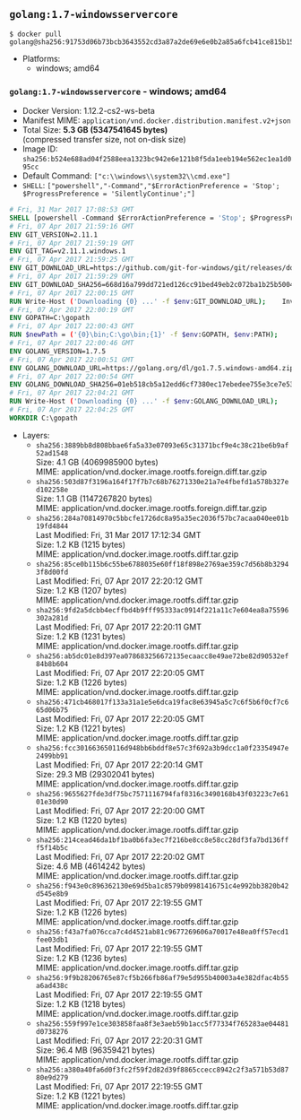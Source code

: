 ## `golang:1.7-windowsservercore`

```console
$ docker pull golang@sha256:91753d06b73bcb3643552cd3a87a2de69e6e0b2a85a6fcb41ce815b15ca0dbd0
```

-	Platforms:
	-	windows; amd64

### `golang:1.7-windowsservercore` - windows; amd64

-	Docker Version: 1.12.2-cs2-ws-beta
-	Manifest MIME: `application/vnd.docker.distribution.manifest.v2+json`
-	Total Size: **5.3 GB (5347541645 bytes)**  
	(compressed transfer size, not on-disk size)
-	Image ID: `sha256:b524e688ad04f2588eea1323bc942e6e121b8f5da1eeb194e562ec1ea1d095cc`
-	Default Command: `["c:\\windows\\system32\\cmd.exe"]`
-	`SHELL`: `["powershell","-Command","$ErrorActionPreference = 'Stop'; $ProgressPreference = 'SilentlyContinue';"]`

```dockerfile
# Fri, 31 Mar 2017 17:08:53 GMT
SHELL [powershell -Command $ErrorActionPreference = 'Stop'; $ProgressPreference = 'SilentlyContinue';]
# Fri, 07 Apr 2017 21:59:16 GMT
ENV GIT_VERSION=2.11.1
# Fri, 07 Apr 2017 21:59:19 GMT
ENV GIT_TAG=v2.11.1.windows.1
# Fri, 07 Apr 2017 21:59:25 GMT
ENV GIT_DOWNLOAD_URL=https://github.com/git-for-windows/git/releases/download/v2.11.1.windows.1/MinGit-2.11.1-64-bit.zip
# Fri, 07 Apr 2017 21:59:29 GMT
ENV GIT_DOWNLOAD_SHA256=668d16a799dd721ed126cc91bed49eb2c072ba1b25b50048280a4e2c5ed56e59
# Fri, 07 Apr 2017 22:00:15 GMT
RUN Write-Host ('Downloading {0} ...' -f $env:GIT_DOWNLOAD_URL); 	Invoke-WebRequest -Uri $env:GIT_DOWNLOAD_URL -OutFile 'git.zip'; 		Write-Host ('Verifying sha256 ({0}) ...' -f $env:GIT_DOWNLOAD_SHA256); 	if ((Get-FileHash git.zip -Algorithm sha256).Hash -ne $env:GIT_DOWNLOAD_SHA256) { 		Write-Host 'FAILED!'; 		exit 1; 	}; 		Write-Host 'Expanding ...'; 	Expand-Archive -Path git.zip -DestinationPath C:\git\.; 		Write-Host 'Removing ...'; 	Remove-Item git.zip -Force; 		Write-Host 'Updating PATH ...'; 	$env:PATH = 'C:\git\cmd;C:\git\mingw64\bin;C:\git\usr\bin;' + $env:PATH; 	[Environment]::SetEnvironmentVariable('PATH', $env:PATH, [EnvironmentVariableTarget]::Machine); 		Write-Host 'Verifying install ...'; 	Write-Host '  git --version'; git --version; 		Write-Host 'Complete.';
# Fri, 07 Apr 2017 22:00:19 GMT
ENV GOPATH=C:\gopath
# Fri, 07 Apr 2017 22:00:43 GMT
RUN $newPath = ('{0}\bin;C:\go\bin;{1}' -f $env:GOPATH, $env:PATH); 	Write-Host ('Updating PATH: {0}' -f $newPath); 	[Environment]::SetEnvironmentVariable('PATH', $newPath, [EnvironmentVariableTarget]::Machine);
# Fri, 07 Apr 2017 22:00:46 GMT
ENV GOLANG_VERSION=1.7.5
# Fri, 07 Apr 2017 22:00:51 GMT
ENV GOLANG_DOWNLOAD_URL=https://golang.org/dl/go1.7.5.windows-amd64.zip
# Fri, 07 Apr 2017 22:00:54 GMT
ENV GOLANG_DOWNLOAD_SHA256=01eb518cb5a12edd6cf7380ec17ebedee755e3ce7e5362febeebb9e70e45fcaa
# Fri, 07 Apr 2017 22:04:21 GMT
RUN Write-Host ('Downloading {0} ...' -f $env:GOLANG_DOWNLOAD_URL); 	Invoke-WebRequest -Uri $env:GOLANG_DOWNLOAD_URL -OutFile 'go.zip'; 		Write-Host ('Verifying sha256 ({0}) ...' -f $env:GOLANG_DOWNLOAD_SHA256); 	if ((Get-FileHash go.zip -Algorithm sha256).Hash -ne $env:GOLANG_DOWNLOAD_SHA256) { 		Write-Host 'FAILED!'; 		exit 1; 	}; 		Write-Host 'Expanding ...'; 	Expand-Archive go.zip -DestinationPath C:\; 		Write-Host 'Verifying install ("go version") ...'; 	go version; 		Write-Host 'Removing ...'; 	Remove-Item go.zip -Force; 		Write-Host 'Complete.';
# Fri, 07 Apr 2017 22:04:25 GMT
WORKDIR C:\gopath
```

-	Layers:
	-	`sha256:3889bb8d808bbae6fa5a33e07093e65c31371bcf9e4c38c21be6b9af52ad1548`  
		Size: 4.1 GB (4069985900 bytes)  
		MIME: application/vnd.docker.image.rootfs.foreign.diff.tar.gzip
	-	`sha256:503d87f3196a164f17f7b7c68b76271330e21a7e4fbefd1a578b327ed102258e`  
		Size: 1.1 GB (1147267820 bytes)  
		MIME: application/vnd.docker.image.rootfs.foreign.diff.tar.gzip
	-	`sha256:284a70814970c5bbcfe1726dc8a95a35ec2036f57bc7acaa040ee01b19fd4844`  
		Last Modified: Fri, 31 Mar 2017 17:12:34 GMT  
		Size: 1.2 KB (1215 bytes)  
		MIME: application/vnd.docker.image.rootfs.diff.tar.gzip
	-	`sha256:85ce0b115b6c55be6788035e60ff18f898e2769ae359c7d56b8b32943f8d00fd`  
		Last Modified: Fri, 07 Apr 2017 22:20:12 GMT  
		Size: 1.2 KB (1207 bytes)  
		MIME: application/vnd.docker.image.rootfs.diff.tar.gzip
	-	`sha256:9fd2a5dcbb4ecffbd4b9fff95333ac0914f221a11c7e604ea8a75596302a281d`  
		Last Modified: Fri, 07 Apr 2017 22:20:11 GMT  
		Size: 1.2 KB (1231 bytes)  
		MIME: application/vnd.docker.image.rootfs.diff.tar.gzip
	-	`sha256:ab5dc01e8d397ea078683256672135ecaacc8e49ae72be82d90532ef84b8b604`  
		Last Modified: Fri, 07 Apr 2017 22:20:05 GMT  
		Size: 1.2 KB (1226 bytes)  
		MIME: application/vnd.docker.image.rootfs.diff.tar.gzip
	-	`sha256:471cb468017f133a31a1e5e6dca19fac8e63945a5c7c6f5b6f0cf7c665d06b75`  
		Last Modified: Fri, 07 Apr 2017 22:20:05 GMT  
		Size: 1.2 KB (1221 bytes)  
		MIME: application/vnd.docker.image.rootfs.diff.tar.gzip
	-	`sha256:fcc301663650116d948bb6bddf8e57c3f692a3b9dcc1a0f23354947e2499bb91`  
		Last Modified: Fri, 07 Apr 2017 22:20:14 GMT  
		Size: 29.3 MB (29302041 bytes)  
		MIME: application/vnd.docker.image.rootfs.diff.tar.gzip
	-	`sha256:9655627fde3df75bc7571116794faf8316c3490168b43f03223c7e6101e30d90`  
		Last Modified: Fri, 07 Apr 2017 22:20:00 GMT  
		Size: 1.2 KB (1220 bytes)  
		MIME: application/vnd.docker.image.rootfs.diff.tar.gzip
	-	`sha256:214cead46da1bf1ba0b6fa3ec7f216be8cc8e58cc28df3fa7bd136fff5f14b5c`  
		Last Modified: Fri, 07 Apr 2017 22:20:02 GMT  
		Size: 4.6 MB (4614242 bytes)  
		MIME: application/vnd.docker.image.rootfs.diff.tar.gzip
	-	`sha256:f943e0c896362130e69d5ba1c8579b09981416751c4e992bb3820b42d545e8b9`  
		Last Modified: Fri, 07 Apr 2017 22:19:55 GMT  
		Size: 1.2 KB (1226 bytes)  
		MIME: application/vnd.docker.image.rootfs.diff.tar.gzip
	-	`sha256:f43a7fa076cca7c4d4521ab81c9677269606a70017e48ea0ff57ecd1fee03db1`  
		Last Modified: Fri, 07 Apr 2017 22:19:55 GMT  
		Size: 1.2 KB (1236 bytes)  
		MIME: application/vnd.docker.image.rootfs.diff.tar.gzip
	-	`sha256:9f9b28206765e87cf5b266fb86af79e5d955b40003a4e382dfac4b55a6ad438c`  
		Last Modified: Fri, 07 Apr 2017 22:19:55 GMT  
		Size: 1.2 KB (1218 bytes)  
		MIME: application/vnd.docker.image.rootfs.diff.tar.gzip
	-	`sha256:559f997e1ce303858faa8f3e3aeb59b1acc5f77334f765283ae04481d0738276`  
		Last Modified: Fri, 07 Apr 2017 22:20:31 GMT  
		Size: 96.4 MB (96359421 bytes)  
		MIME: application/vnd.docker.image.rootfs.diff.tar.gzip
	-	`sha256:a380a40fa6d0f3fc2f59f2d82d39f8865ccecc8942c2f3a571b53d8780e9d279`  
		Last Modified: Fri, 07 Apr 2017 22:19:55 GMT  
		Size: 1.2 KB (1221 bytes)  
		MIME: application/vnd.docker.image.rootfs.diff.tar.gzip
